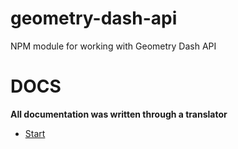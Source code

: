 # geometry-dash-api
NPM module for working with Geometry Dash API
# DOCS
 **All documentation was written through a translator**
* [Start](https://github.com/fakemancat/geometry-dash-api/blob/master/docs/start.md)
#
